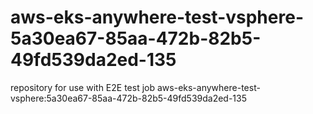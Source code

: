# aws-eks-anywhere-test-vsphere-5a30ea67-85aa-472b-82b5-49fd539da2ed-135
repository for use with E2E test job aws-eks-anywhere-test-vsphere:5a30ea67-85aa-472b-82b5-49fd539da2ed-135
